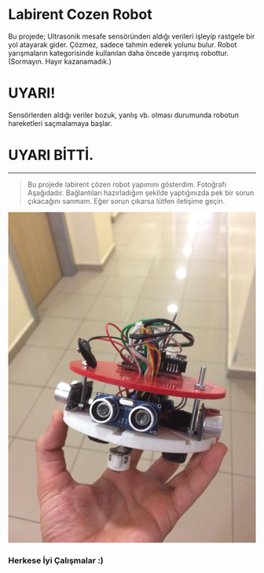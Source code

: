# Labirent Cozen Robot

Bu projede; Ultrasonik mesafe sensöründen aldığı verileri işleyip rastgele bir yol atayarak gider. Çözmez, sadece tahmin ederek yolunu bulur. Robot yarışmaların kategorisinde kullanılan daha öncede yarışmış robottur. (Sormayın. Hayır kazanamadık.)


# UYARI!
Sensörlerden aldığı veriler bozuk, yanlış vb. olması durumunda robotun hareketleri saçmalamaya başlar.
# UYARI BİTTİ.
-------------------------------------------------------------------------------------------------------------

>Bu projede labirent çözen robot yapımını gösterdim. Fotoğrafı Aşağıdadır. 
>Bağlantıları hazırladığım şekilde yaptığınızda pek bir sorun çıkacağını sanmam. 
>Eğer sorun çıkarsa lütfen iletişime geçin.

![](Proje-Labirent-Cozen.jpeg)

### Herkese İyi Çalışmalar :)
